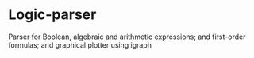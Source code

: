 # Logic-parser
Parser for Boolean, algebraic and arithmetic expressions; and first-order formulas; and graphical plotter using igraph
